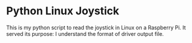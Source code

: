 # Python Linux Joystick
This is my python script to read the joystick in Linux on a Raspberry Pi.
It served its purpose: I understand the format of driver output file.
